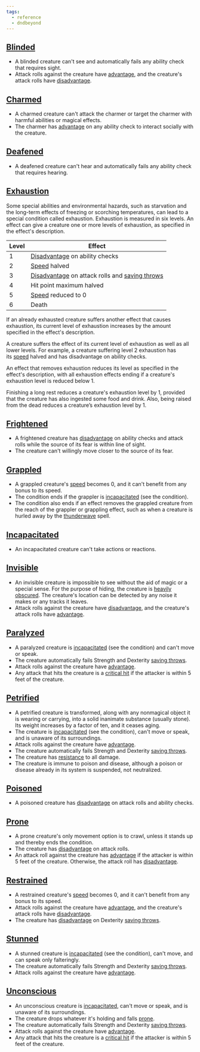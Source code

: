```yaml
---
tags:
  - reference
  - dndbeyond
---
```


## [Blinded](https://www.dndbeyond.com/sources/phb/appendix-a-conditions#Blinded)

- A blinded creature can't see and automatically fails any ability check that requires sight.
- Attack rolls against the creature have [advantage](https://www.dndbeyond.com/sources/basic-rules/using-ability-scores#AdvantageandDisadvantage), and the creature's attack rolls have [disadvantage](https://www.dndbeyond.com/sources/basic-rules/using-ability-scores#AdvantageandDisadvantage).

## [Charmed](https://www.dndbeyond.com/sources/phb/appendix-a-conditions#Charmed)

- A charmed creature can't attack the charmer or target the charmer with harmful abilities or magical effects.
- The charmer has [advantage](https://www.dndbeyond.com/sources/basic-rules/using-ability-scores#AdvantageandDisadvantage) on any ability check to interact socially with the creature.

## [Deafened](https://www.dndbeyond.com/sources/phb/appendix-a-conditions#Deafened)

- A deafened creature can't hear and automatically fails any ability check that requires hearing.

## [Exhaustion](https://www.dndbeyond.com/sources/phb/appendix-a-conditions#Exhaustion)

Some special abilities and environmental hazards, such as starvation and the long-term effects of freezing or scorching temperatures, can lead to a special condition called exhaustion. Exhaustion is measured in six levels. An effect can give a creature one or more levels of exhaustion, as specified in the effect's description.

|Level|Effect|
|---|---|
|1|[Disadvantage](https://www.dndbeyond.com/sources/basic-rules/using-ability-scores#AdvantageandDisadvantage) on ability checks|
|2|[Speed](https://www.dndbeyond.com/compendium/rules/basic-rules/adventuring#Speed) halved|
|3|[Disadvantage](https://www.dndbeyond.com/sources/basic-rules/using-ability-scores#AdvantageandDisadvantage) on attack rolls and [saving throws](https://www.dndbeyond.com/compendium/rules/basic-rules/using-ability-scores#SavingThrows)|
|4|Hit point maximum halved|
|5|[Speed](https://www.dndbeyond.com/compendium/rules/basic-rules/adventuring#Speed) reduced to 0|
|6|Death|

If an already exhausted creature suffers another effect that causes exhaustion, its current level of exhaustion increases by the amount specified in the effect's description.

A creature suffers the effect of its current level of exhaustion as well as all lower levels. For example, a creature suffering level 2 exhaustion has its [speed](https://www.dndbeyond.com/compendium/rules/basic-rules/adventuring#Speed) halved and has disadvantage on ability checks.

An effect that removes exhaustion reduces its level as specified in the effect's description, with all exhaustion effects ending if a creature's exhaustion level is reduced below 1.

Finishing a long rest reduces a creature's exhaustion level by 1, provided that the creature has also ingested some food and drink. Also, being raised from the dead reduces a creature’s exhaustion level by 1.

## [Frightened](https://www.dndbeyond.com/sources/phb/appendix-a-conditions#Frightened)

- A frightened creature has [disadvantage](https://www.dndbeyond.com/sources/basic-rules/using-ability-scores#AdvantageandDisadvantage) on ability checks and attack rolls while the source of its fear is within line of sight.
- The creature can't willingly move closer to the source of its fear.

## [Grappled](https://www.dndbeyond.com/sources/phb/appendix-a-conditions#Grappled)

- A grappled creature's [speed](https://www.dndbeyond.com/compendium/rules/basic-rules/adventuring#Speed) becomes 0, and it can't benefit from any bonus to its speed.
- The condition ends if the grappler is [incapacitated](https://www.dndbeyond.com/compendium/rules/basic-rules/appendix-a-conditions#Incapacitated) (see the condition).
- The condition also ends if an effect removes the grappled creature from the reach of the grappler or grappling effect, such as when a creature is hurled away by the [thunderwave](https://www.dndbeyond.com/spells/thunderwave) spell.

## [Incapacitated](https://www.dndbeyond.com/sources/phb/appendix-a-conditions#Incapacitated)

- An incapacitated creature can't take actions or reactions.

## [Invisible](https://www.dndbeyond.com/sources/phb/appendix-a-conditions#Invisible)

- An invisible creature is impossible to see without the aid of magic or a special sense. For the purpose of hiding, the creature is [heavily obscured](https://www.dndbeyond.com/sources/basic-rules/adventuring#VisionandLight). The creature's location can be detected by any noise it makes or any tracks it leaves.
- Attack rolls against the creature have [disadvantage](https://www.dndbeyond.com/sources/basic-rules/using-ability-scores#AdvantageandDisadvantage), and the creature's attack rolls have [advantage](https://www.dndbeyond.com/sources/basic-rules/using-ability-scores#AdvantageandDisadvantage).

## [Paralyzed](https://www.dndbeyond.com/sources/phb/appendix-a-conditions#Paralyzed)

- A paralyzed creature is [incapacitated](https://www.dndbeyond.com/compendium/rules/basic-rules/appendix-a-conditions#Incapacitated) (see the condition) and can't move or speak.
- The creature automatically fails Strength and Dexterity [saving throws](https://www.dndbeyond.com/compendium/rules/basic-rules/using-ability-scores#SavingThrows).
- Attack rolls against the creature have [advantage](https://www.dndbeyond.com/sources/basic-rules/using-ability-scores#AdvantageandDisadvantage).
- Any attack that hits the creature is a [critical hit](https://www.dndbeyond.com/compendium/rules/basic-rules/combat#CriticalHits) if the attacker is within 5 feet of the creature.

## [Petrified](https://www.dndbeyond.com/sources/phb/appendix-a-conditions#Petrified)

- A petrified creature is transformed, along with any nonmagical object it is wearing or carrying, into a solid inanimate substance (usually stone). Its weight increases by a factor of ten, and it ceases aging.
- The creature is [incapacitated](https://www.dndbeyond.com/compendium/rules/basic-rules/appendix-a-conditions#Incapacitated) (see the condition), can't move or speak, and is unaware of its surroundings.
- Attack rolls against the creature have [advantage](https://www.dndbeyond.com/sources/basic-rules/using-ability-scores#AdvantageandDisadvantage).
- The creature automatically fails Strength and Dexterity [saving throws](https://www.dndbeyond.com/compendium/rules/basic-rules/using-ability-scores#SavingThrows).
- The creature has [resistance](https://www.dndbeyond.com/compendium/rules/basic-rules/combat#DamageResistanceandVulnerability) to all damage.
- The creature is immune to poison and disease, although a poison or disease already in its system is suspended, not neutralized.
## [Poisoned](https://www.dndbeyond.com/sources/phb/appendix-a-conditions#Poisoned)

- A poisoned creature has [disadvantage](https://www.dndbeyond.com/sources/basic-rules/using-ability-scores#AdvantageandDisadvantage) on attack rolls and ability checks.

## [Prone](https://www.dndbeyond.com/sources/phb/appendix-a-conditions#Prone)

- A prone creature's only movement option is to crawl, unless it stands up and thereby ends the condition.
- The creature has [disadvantage](https://www.dndbeyond.com/sources/basic-rules/using-ability-scores#AdvantageandDisadvantage) on attack rolls.
- An attack roll against the creature has [advantage](https://www.dndbeyond.com/sources/basic-rules/using-ability-scores#AdvantageandDisadvantage) if the attacker is within 5 feet of the creature. Otherwise, the attack roll has [disadvantage](https://www.dndbeyond.com/sources/basic-rules/using-ability-scores#AdvantageandDisadvantage).
## [Restrained](https://www.dndbeyond.com/sources/phb/appendix-a-conditions#Restrained)

- A restrained creature's [speed](https://www.dndbeyond.com/compendium/rules/basic-rules/adventuring#Speed) becomes 0, and it can't benefit from any bonus to its speed.
- Attack rolls against the creature have [advantage](https://www.dndbeyond.com/sources/basic-rules/using-ability-scores#AdvantageandDisadvantage), and the creature's attack rolls have [disadvantage](https://www.dndbeyond.com/sources/basic-rules/using-ability-scores#AdvantageandDisadvantage).
- The creature has [disadvantage](https://www.dndbeyond.com/sources/basic-rules/using-ability-scores#AdvantageandDisadvantage) on Dexterity [saving throws](https://www.dndbeyond.com/compendium/rules/basic-rules/using-ability-scores#SavingThrows).

## [Stunned](https://www.dndbeyond.com/sources/phb/appendix-a-conditions#Stunned)

- A stunned creature is [incapacitated](https://www.dndbeyond.com/compendium/rules/basic-rules/appendix-a-conditions#Incapacitated) (see the condition), can't move, and can speak only falteringly.
- The creature automatically fails Strength and Dexterity [saving throws](https://www.dndbeyond.com/compendium/rules/basic-rules/using-ability-scores#SavingThrows).
- Attack rolls against the creature have [advantage](https://www.dndbeyond.com/sources/basic-rules/using-ability-scores#AdvantageandDisadvantage).

## [Unconscious](https://www.dndbeyond.com/sources/phb/appendix-a-conditions#Unconscious)

- An unconscious creature is [incapacitated](https://www.dndbeyond.com/compendium/rules/basic-rules/appendix-a-conditions#Incapacitated), can't move or speak, and is unaware of its surroundings.
- The creature drops whatever it's holding and falls [prone](https://www.dndbeyond.com/compendium/rules/basic-rules/appendix-a-conditions#Prone).
- The creature automatically fails Strength and Dexterity [saving throws](https://www.dndbeyond.com/compendium/rules/basic-rules/using-ability-scores#SavingThrows).
- Attack rolls against the creature have [advantage](https://www.dndbeyond.com/sources/basic-rules/using-ability-scores#AdvantageandDisadvantage).
- Any attack that hits the creature is a [critical hit](https://www.dndbeyond.com/compendium/rules/basic-rules/combat#CriticalHits) if the attacker is within 5 feet of the creature.
